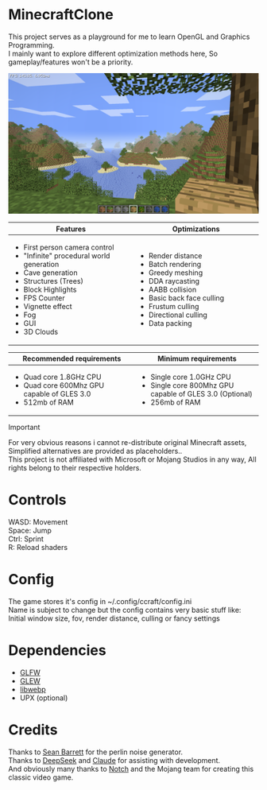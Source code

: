 # MinecraftClone
This project serves as a playground for me to learn OpenGL and Graphics Programming.<br>
I mainly want to explore different optimization methods here, So gameplay/features won't be a priority.<br>

![preview](https://github.com/System64fumo/MinecraftClone/blob/main/preview.png "preview")

<table>
  <thead>
	<tr>
	  <th width="500px"> Features</th>
	  <th width="500px">Optimizations</th>
	</tr>
  </thead>
  <tbody>
  <tr width="600px">
	  <td>

* First person camera control<br>
* "Infinite" procedural world generation<br>
* Cave generation<br>
* Structures (Trees)<br>
* Block Highlights<br>
* FPS Counter<br>
* Vignette effect<br>
* Fog<br>
* GUI<br>
* 3D Clouds<br>

</td>
<td>

* Render distance<br>
* Batch rendering<br>
* Greedy meshing<br>
* DDA raycasting<br>
* AABB collision<br>
* Basic back face culling<br>
* Frustum culling<br>
* Directional culling<br>
* Data packing<br>

</td>
</tr>

  </tbody>
</table>



<table>
  <thead>
	<tr>
	  <th width="500px">Recommended requirements</th>
	  <th width="500px">Minimum requirements</th>
	</tr>
  </thead>
  <tbody>
  <tr width="600px">
	  <td>

* Quad core 1.8GHz CPU<br>
* Quad core 600Mhz GPU capable of GLES 3.0<br>
* 512mb of RAM<br>

</td>
<td>

* Single core 1.0GHz CPU<br>
* Single core 800Mhz GPU capable of GLES 3.0 (Optional)<br>
* 256mb of RAM<br>

</td>
</tr>

  </tbody>
</table>


> [!IMPORTANT]  
> For very obvious reasons i cannot re-distribute original Minecraft assets, Simplified alternatives are provided as placeholders..<br>
> This project is not affiliated with Microsoft or Mojang Studios in any way, All rights belong to their respective holders.<br>


# Controls
WASD: Movement<br>
Space: Jump<br>
Ctrl: Sprint<br>
R: Reload shaders<br>

# Config
The game stores it's config in ~/.config/ccraft/config.ini<br>
Name is subject to change but the config contains very basic stuff like:<br>
Initial window size, fov, render distance, culling or fancy settings<br>

# Dependencies
* [GLFW](https://github.com/glfw/glfw)
* [GLEW](https://github.com/nigels-com/glew)
* [libwebp](https://chromium.googlesource.com/webm/libwebp)
* UPX (optional)

# Credits
Thanks to [Sean Barrett](https://github.com/nothings/stb/blob/master/stb_perlin.h) for the perlin noise generator.<br>
Thanks to [DeepSeek](https://www.deepseek.com/en) and [Claude](https://claude.ai/) for assisting with development.<br>
And obviously many thanks to [Notch](https://x.com/notch) and the Mojang team for creating this classic video game.<br>

